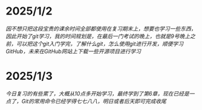 # 2025/1/2
*因不想只把这段宝贵的课余时间全部都使用在复习期末上，想要也学习一些东西，因此开始了git学习，我的时间规划是，在最后一门考试的晚上，也就是9号晚上之前，可以把这个git入门学完，了解什么git，怎么使用git进行开发，顺便学习GitHub，未来在GitHub网站上下载一些开源项目进行学习*
# 2025/1/3
*今日复习的有些累了，大概从10点多开始学习，最终学到了第6章，现在已经是一点了，Git的常用命令已经学得七七八八，明日或者后天即可完成收尾*